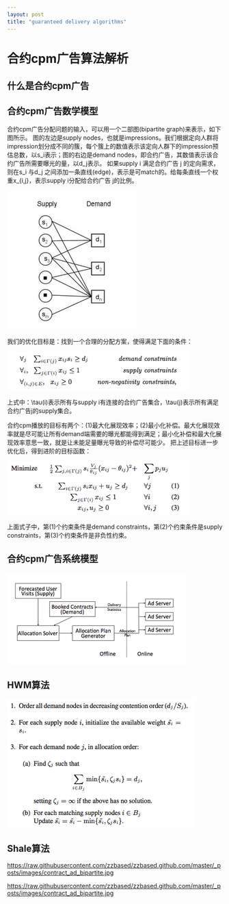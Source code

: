 ```yaml
---
layout: post
title: "guaranteed delivery algorithms"
---
```


# 合约cpm广告算法解析

## 什么是合约cpm广告

## 合约cpm广告数学模型

合约cpm广告分配问题的输入，可以用一个二部图(bipartite graph)来表示，如下图所示。
图的左边是supply nodes，也就是impressions。我们根据定向人群将impression划分成不同的簇，每个簇上的数值表示该定向人群下的impression预估总数，以s_i表示；图的右边是demand nodes，即合约广告，其数值表示该合约广告所需要曝光的量，以d_j表示。
如果supply i 满足合约广告 j 的定向需求，则在s_i 与d_j 之间添加一条直线(edge)，表示是可match的。给每条直线一个权重x_{i,j}，表示supply i分配给合约广告 j的比例。

![](https://raw.githubusercontent.com/zzbased/zzbased.github.com/master/_posts/images/contract_ad_bipartite.jpg)

我们的优化目标是：找到一个合理的分配方案，使得满足下面的条件：

![](https://raw.githubusercontent.com/zzbased/zzbased.github.com/master/_posts/images/gd_allocation_target.png)

上式中：\tau(i)表示所有与supply i有连接的合约广告集合，\tau(j)表示所有满足合约广告j的supply集合。

合约cpm播放的目标有两个：(1)最大化展现效率；(2)最小化补偿。最大化展现效率就是尽可能让所有demand端需要的曝光都能得到满足；最小化补偿和最大化展现效率意思一致，就是让未能足量曝光导致的补偿尽可能少。
把上述目标进一步优化后，得到进阶的目标函数：

![](https://raw.githubusercontent.com/zzbased/zzbased.github.com/master/_posts/images/gd_allocation_target2.png)

上面式子中，第(1)个约束条件是demand constraints，第(2)个约束条件是supply constraints，第(3)个约束条件是非负性约束。

## 合约cpm广告系统模型

![](https://raw.githubusercontent.com/zzbased/zzbased.github.com/master/_posts/images/gd_system_architecture.png)

## HWM算法

![](https://raw.githubusercontent.com/zzbased/zzbased.github.com/master/_posts/images/hwm_algorithms.png)

## Shale算法


https://raw.githubusercontent.com/zzbased/zzbased.github.com/master/_posts/images/contract_ad_bipartite.jpg

https://raw.githubusercontent.com/zzbased/zzbased.github.com/master/_posts/images/contract_ad_bipartite.jpg
